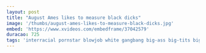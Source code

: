 ```yaml
---
layout: post
title: "August Ames likes to measure black dicks"
image: '/thumbs/august-ames-likes-to-measure-black-dicks.jpg'
embed: 'https://www.xvideos.com/embedframe/37042579'
duracao: 725
tags: 'interracial pornstar blowjob white gangbang big-ass big-tits big-cock black-cock'
---
```

